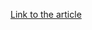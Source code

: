[Link to the article](https://www.akamai.com/blog/security-research/entering-the-gift-shop-attacks-on-commerce)
